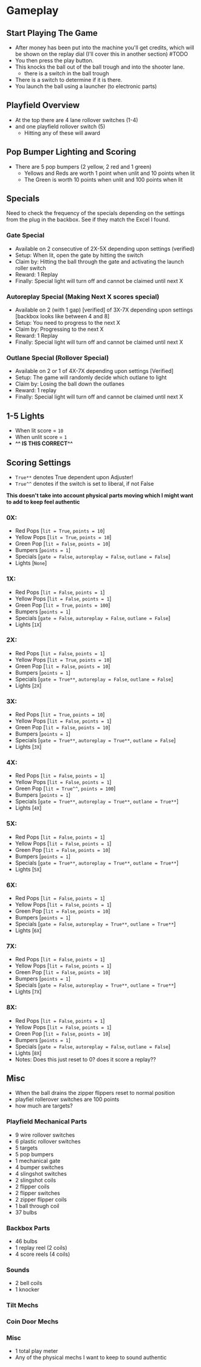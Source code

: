 # Gameplay

## Start Playing The Game

- After money has been put into the machine you'll get credits, which will be shown on the replay 
dial (I'll cover this in another section) #TODO
- You then press the play button.
- This knocks the ball out of the ball trough and into the shooter lane.
  - there is a switch in the ball trough
- There is a switch to determine if it is there.
- You launch the ball using a launcher (to electronic parts)


## Playfield Overview
- At the top there are 4 lane rollover switches (1-4) 
- and one playfield rollover switch (5)
  - Hitting any of these will award 


## Pop Bumper Lighting and Scoring
- There are 5 pop bumpers (2 yellow, 2 red and 1 green)
  - Yellows and Reds are worth 1 point when unlit and 10 points when lit
  - The Green is worth 10 points when unlit and 100 points when lit

## Specials
Need to check the frequency of the specials depending on the settings from the plug in the backbox.
See if they match the Excel I found.

### Gate Special
- Available on 2 consecutive of 2X-5X depending upon settings (verified)
- Setup: When lit, open the gate by hitting the switch
- Claim by: Hitting the ball through the gate and activating the launch roller switch
- Reward: 1 Replay
- Finally: Special light will turn off and cannot be claimed until next X

### Autoreplay Special (Making Next X scores special)
- Available on 2 (with 1 gap) [verified] of 3X-7X depending upon settings [backbox looks like between 4 and 8]
- Setup: You need to progress to the next X
- Claim by: Progressing to the next X
- Reward: 1 Replay
- Finally: Special light will turn off and cannot be claimed until next X

### Outlane Special (Rollover Special)
- Available on 2 or 1 of 4X-7X depending upon settings [Verified]
- Setup: The game will randomly decide which outlane to light
- Claim by: Losing the ball down the outlanes
- Reward: 1 replay
- Finally: Special light will turn off and cannot be claimed until next X

## 1-5 Lights
- When lit score = `10`
- When unlit score = `1`
- **^^ IS THIS CORRECT^^**

## Scoring Settings
- `True**` denotes True dependent upon Adjuster!
- `True^^` denotes if the switch is set to liberal, if not False

**This doesn't take into account physical parts moving which I might want to add to keep feel authentic**

### 0X:
- Red Pops [`lit = True`, `points = 10`]
- Yellow Pops [`lit = True`, `points = 10`]
- Green Pop [`lit = False`, `points = 10`]
- Bumpers [`points = 1`]
- Specials [`gate = False`, `autoreplay = False`, `outlane = False`]
- Lights [`None`]

### 1X:
- Red Pops [`lit = False`, `points = 1`]
- Yellow Pops [`lit = False`, `points = 1`]
- Green Pop [`lit = True`, `points = 100`]
- Bumpers [`points = 1`]
- Specials [`gate = False`, `autoreplay = False`, `outlane = False`]
- Lights [`1X`]

### 2X:
- Red Pops [`lit = False`, `points = 1`]
- Yellow Pops [`lit = True`, `points = 10`]
- Green Pop [`lit = False`, `points = 10`]
- Bumpers [`points = 1`]
- Specials [`gate = True**`, `autoreplay = False`, `outlane = False`]
- Lights [`2X`]

### 3X:
- Red Pops [`lit = True`, `points = 10`]
- Yellow Pops [`lit = False`, `points = 1`]
- Green Pop [`lit = False`, `points = 10`]
- Bumpers [`points = 1`]
- Specials [`gate = True**`, `autoreplay = True**`, `outlane = False`]
- Lights [`3X`]

### 4X:
- Red Pops [`lit = False`, `points = 1`]
- Yellow Pops [`lit = False`, `points = 1`]
- Green Pop [`lit = True^^`, `points = 100`]
- Bumpers [`points = 1`]
- Specials [`gate = True**`, `autoreplay = True**`, `outlane = True**`]
- Lights [`4X`]

### 5X:
- Red Pops [`lit = False`, `points = 1`]
- Yellow Pops [`lit = False`, `points = 1`]
- Green Pop [`lit = False`, `points = 10`]
- Bumpers [`points = 1`]
- Specials [`gate = True**`, `autoreplay = True**`, `outlane = True**`]
- Lights [`5X`]

### 6X:
- Red Pops [`lit = False`, `points = 1`]
- Yellow Pops [`lit = False`, `points = 1`]
- Green Pop [`lit = False`, `points = 10`]
- Bumpers [`points = 1`]
- Specials [`gate = False`, `autoreplay = True**`, `outlane = True**`]
- Lights [`6X`]

### 7X:
- Red Pops [`lit = False`, `points = 1`]
- Yellow Pops [`lit = False`, `points = 1`]
- Green Pop [`lit = False`, `points = 10`]
- Bumpers [`points = 1`]
- Specials [`gate = False`, `autoreplay = True**`, `outlane = True**`]
- Lights [`7X`]

### 8X:
- Red Pops [`lit = False`, `points = 1`]
- Yellow Pops [`lit = False`, `points = 1`]
- Green Pop [`lit = False`, `points = 10`]
- Bumpers [`points = 1`]
- Specials [`gate = False`, `autoreplay = False`, `outlane = False`]
- Lights [`8X`]
- Notes: Does this just reset to 0? does it score a replay??


## Misc
- When the ball drains the zipper flippers reset to normal position
- playfiel rollerover switches are 100 points
- how much are targets?

### Playfield Mechanical Parts
- 9 wire rollover switches
- 6 plastic rollover switches
- 5 targets
- 5 pop bumpers
- 1 mechanical gate
- 4 bumper switches
- 4 slingshot switches
- 2 slingshot coils
- 2 flipper coils
- 2 flipper switches
- 2 zipper flipper coils
- 1 ball through coil
- 37 bulbs

### Backbox Parts
- 46 bulbs
- 1 replay reel (2 coils)
- 4 score reels (4 coils)

### Sounds
- 2 bell coils
- 1 knocker

### Tilt Mechs

### Coin Door Mechs

### Misc
- 1 total play meter
- Any of the physical mechs I want to keep to sound authentic
